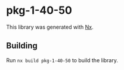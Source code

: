# pkg-1-40-50

This library was generated with [Nx](https://nx.dev).

## Building

Run `nx build pkg-1-40-50` to build the library.
